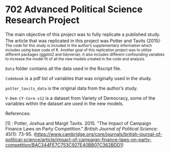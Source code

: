# 702 Advanced Political Science Research Project

The main objective of this project was to fully replicate a published study. The article that was replicated in this project was Potter and Tavits (2015)<sup>. The code for this study is included in the author’s supplementary information which includes using base code of R. Another goal of this replication project was to utilize different packages (ggplot2 and tidyverse). It also includes different confounding variables to increase the model fit of all the new models created in the code and analysis. 

`Data` folder contains all the data used in the Rscript file. 

`Codebook` is a pdf list of variables that was originally used in the study. 

`potter_tavits_data` is the original data from the author’s study. 

`V-Dem-CY-Core-v12` is a dataset from Variety of Democracy, some of the variables within the dataset are used in the new models. 


References: 

[1] : Potter, Joshua and Margit Tavits. 2015. "The Impact of Campaign Finance Laws on Party Competition." *British Journal of Political Science*: 45(1): 73-95. (https://www.cambridge.org/core/journals/british-journal-of-political-science/article/impact-of-campaign-finance-laws-on-party-competition/BAC344FE7C753C927E40BB07C362BDD1) 
